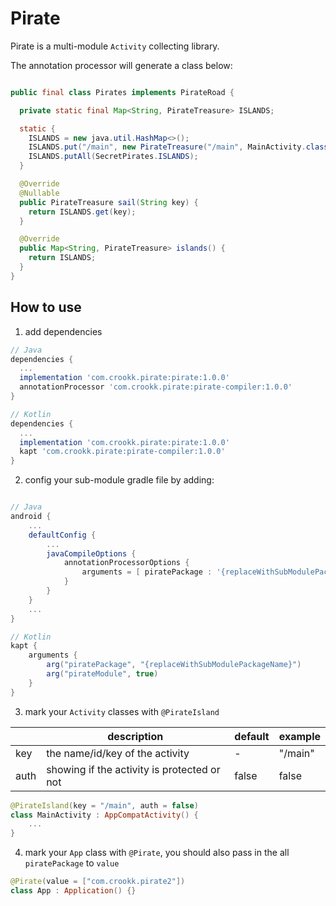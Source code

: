 # Pirate

Pirate is a multi-module ```Activity``` collecting library.

The annotation processor will generate a class below:

``` java

public final class Pirates implements PirateRoad {

  private static final Map<String, PirateTreasure> ISLANDS;

  static {
    ISLANDS = new java.util.HashMap<>();
    ISLANDS.put("/main", new PirateTreasure("/main", MainActivity.class, false));
    ISLANDS.putAll(SecretPirates.ISLANDS);
  }

  @Override
  @Nullable
  public PirateTreasure sail(String key) {
    return ISLANDS.get(key);
  }

  @Override
  public Map<String, PirateTreasure> islands() {
    return ISLANDS;
  }
}
```

## How to use

1. add dependencies
```groovy
// Java
dependencies {
  ...
  implementation 'com.crookk.pirate:pirate:1.0.0'
  annotationProcessor 'com.crookk.pirate:pirate-compiler:1.0.0'
}

// Kotlin
dependencies {
  ...
  implementation 'com.crookk.pirate:pirate:1.0.0'
  kapt 'com.crookk.pirate:pirate-compiler:1.0.0'
}
```

2. config your sub-module gradle file by adding:
```groovy

// Java
android {
    ...
    defaultConfig {
        ...
        javaCompileOptions {
            annotationProcessorOptions {
                arguments = [ piratePackage : '{replaceWithSubModulePackageName}', pirateModule : true ]
            }
        }
    }
    ...
}

// Kotlin
kapt {
    arguments {
        arg("piratePackage", "{replaceWithSubModulePackageName}")
        arg("pirateModule", true)
    }
}
```

3. mark your ```Activity``` classes with ```@PirateIsland```

|   	| description                                 	| default 	| example 	|
|------	|---------------------------------------------	|---------	|---------	|
| key  	| the name/id/key of the activity            	| -       	| "/main" 	|
| auth 	| showing if the activity is protected or not 	| false   	| false   	|

```kotlin
@PirateIsland(key = "/main", auth = false)
class MainActivity : AppCompatActivity() {
    ...
}
```

4. mark your ```App``` class with ```@Pirate```, you should also pass in the all ```piratePackage``` to ```value```
```kotlin
@Pirate(value = ["com.crookk.pirate2"])
class App : Application() {}
```